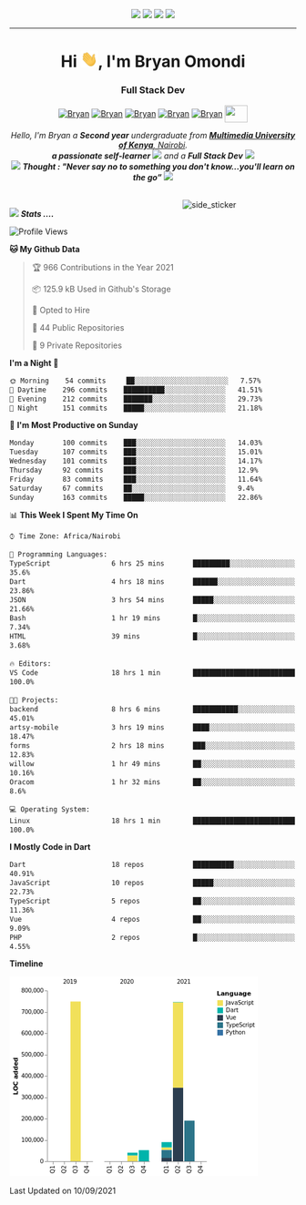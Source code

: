 
 <p align="center">
<img src="https://img.shields.io/badge/Age-20-blue" />
  <img src="https://img.shields.io/badge/Focus-Full%20Stack%20Development-brightgreen" />
  <img src="https://img.shields.io/badge/Lives-Nairobi-success" />
  <img src="https://img.shields.io/badge/Languages-English%20%26%20Swahili-brightgreen" />
</p>
<hr>
<h1 align="center">Hi <img src="https://raw.githubusercontent.com/ABSphreak/ABSphreak/master/gifs/Hi.gif" width="30px">, I'm Bryan Omondi</h1>
<h3 align="center">Full Stack Dev</h3>
<p align="center">
<a href="https://www.dev.to/bryanbill" target="blank"><img align="center" src="https://friconix.com/png/fi-swluxx-dev-to.png" alt="Bryan" height="30" width="40" /></a>
<a href="https://www.linkedin.com/in/bryanomondi254/" target="blank"><img align="center" src="https://image.flaticon.com/icons/png/128/174/174857.png" alt="Bryan" height="30" width="40" /></a>  
<a href="https://www.twitter.com/bryanbill" target="blank"><img align="center" src="https://help.twitter.com/content/dam/help-twitter/brand/logo.png" alt="Bryan" height="30" width="40" /></a>
<a href="https://www.instagram.com/bryan_bill/" target="blank"><img align="center" src="https://image.flaticon.com/icons/png/128/174/174855.png" alt="Bryan" height="30" width="40" /></a>
<a href="https://www.facebook.com/bryanbill/" target="blank"><img align="center" src="https://www.svgrepo.com/show/299425/facebook.svg" alt="Bryan" height="30" width="40" /></a>
 <a href = "mailto: bryanomondi254@gmail.com"><img align="center" src="https://seeklogo.com/images/G/gmail-new-2020-logo-32DBE11BB4-seeklogo.com.png" height="30" width="40" /></a>
</p>
</p>

<p align="center">
  <em>
    Hello, I'm Bryan a <b>Second year</b> undergraduate from <a href="https://mmu.ac.ke/"> <b>Multimedia University of Kenya</b>, Nairobi</a>. <br>
    <b>a passionate self-learner</b> <img src="https://github.com/TheDudeThatCode/TheDudeThatCode/blob/master/Assets/Developer.gif" width="30px"> and a <b>Full Stack Dev</b>&nbsp;<img src="https://github.com/TheDudeThatCode/TheDudeThatCode/blob/master/Assets/Designer.gif" width="36px">
  </em> 
  <br>
  <img src="https://media.giphy.com/media/gH3LO09IOiZIqePwv9/giphy.gif" width="50" /> <b><i align="center">Thought : "Never say no to something you don't know...you'll learn on the go”</i></b> <img src="https://media.giphy.com/media/qjqUcgIyRjsl2/giphy.gif" width="50" />
</p>
<br>
<img align="right" width=200px height=200px alt="side_sticker" src="https://media.giphy.com/media/TEnXkcsHrP4YedChhA/giphy.gif" />

<img src="https://media.giphy.com/media/iY8CRBdQXODJSCERIr/giphy.gif" width="30px">&nbsp;***Stats ....***
<!--START_SECTION:waka-->
![Profile Views](http://img.shields.io/badge/Profile%20Views-1-blue)

**🐱 My Github Data** 

> 🏆 966 Contributions in the Year 2021
 > 
> 📦 125.9 kB Used in Github's Storage 
 > 
> 💼 Opted to Hire
 > 
> 📜 44 Public Repositories 
 > 
> 🔑 9 Private Repositories  
 > 
**I'm a Night 🦉** 

```text
🌞 Morning    54 commits     ██░░░░░░░░░░░░░░░░░░░░░░░   7.57% 
🌆 Daytime    296 commits    ██████████░░░░░░░░░░░░░░░   41.51% 
🌃 Evening    212 commits    ███████░░░░░░░░░░░░░░░░░░   29.73% 
🌙 Night      151 commits    █████░░░░░░░░░░░░░░░░░░░░   21.18%

```
📅 **I'm Most Productive on Sunday** 

```text
Monday       100 commits    ███░░░░░░░░░░░░░░░░░░░░░░   14.03% 
Tuesday      107 commits    ███░░░░░░░░░░░░░░░░░░░░░░   15.01% 
Wednesday    101 commits    ███░░░░░░░░░░░░░░░░░░░░░░   14.17% 
Thursday     92 commits     ███░░░░░░░░░░░░░░░░░░░░░░   12.9% 
Friday       83 commits     ███░░░░░░░░░░░░░░░░░░░░░░   11.64% 
Saturday     67 commits     ██░░░░░░░░░░░░░░░░░░░░░░░   9.4% 
Sunday       163 commits    █████░░░░░░░░░░░░░░░░░░░░   22.86%

```


📊 **This Week I Spent My Time On** 

```text
⌚︎ Time Zone: Africa/Nairobi

💬 Programming Languages: 
TypeScript               6 hrs 25 mins       █████████░░░░░░░░░░░░░░░░   35.6% 
Dart                     4 hrs 18 mins       ██████░░░░░░░░░░░░░░░░░░░   23.86% 
JSON                     3 hrs 54 mins       █████░░░░░░░░░░░░░░░░░░░░   21.66% 
Bash                     1 hr 19 mins        █░░░░░░░░░░░░░░░░░░░░░░░░   7.34% 
HTML                     39 mins             █░░░░░░░░░░░░░░░░░░░░░░░░   3.68%

🔥 Editors: 
VS Code                  18 hrs 1 min        █████████████████████████   100.0%

🐱‍💻 Projects: 
backend                  8 hrs 6 mins        ███████████░░░░░░░░░░░░░░   45.01% 
artsy-mobile             3 hrs 19 mins       ████░░░░░░░░░░░░░░░░░░░░░   18.47% 
forms                    2 hrs 18 mins       ███░░░░░░░░░░░░░░░░░░░░░░   12.83% 
willow                   1 hr 49 mins        ██░░░░░░░░░░░░░░░░░░░░░░░   10.16% 
Oracom                   1 hr 32 mins        ██░░░░░░░░░░░░░░░░░░░░░░░   8.6%

💻 Operating System: 
Linux                    18 hrs 1 min        █████████████████████████   100.0%

```

**I Mostly Code in Dart** 

```text
Dart                     18 repos            ██████████░░░░░░░░░░░░░░░   40.91% 
JavaScript               10 repos            █████░░░░░░░░░░░░░░░░░░░░   22.73% 
TypeScript               5 repos             ██░░░░░░░░░░░░░░░░░░░░░░░   11.36% 
Vue                      4 repos             ██░░░░░░░░░░░░░░░░░░░░░░░   9.09% 
PHP                      2 repos             █░░░░░░░░░░░░░░░░░░░░░░░░   4.55%

```


**Timeline**

![Chart not found](https://raw.githubusercontent.com/bryanbill/bryanbill/master/charts/bar_graph.png) 


 Last Updated on 10/09/2021
<!--END_SECTION:waka-->

